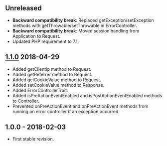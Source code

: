 ## Unreleased
- **Backward compatibility break**: Replaced getException/setException methods with getThrowable/setThrowable in ErrorController.
- **Backward compatibility break**: Moved session handling from Application to Request.
- Updated PHP requirement to 7.1.

## [1.1.0] 2018-04-29
- Added getClientIp method to Request.
- Added getReferrer method to Request.
- Added getCookieValue method to Request.
- Added setCookieValue method to Response.
- Added ErrorControllerTrait.
- Added isPreActionEventEnabled and isPostActionEventEnabled methods to Controller.
- Prevented onPreActionEvent and onPreActionEvent methods from running on error controller if an exception occurred.

## 1.0.0 - 2018-02-03
- First stable revision.

[1.1.0]: https://github.com/themichaelhall/bluemvc-core/compare/v1.0.0...v1.1.0